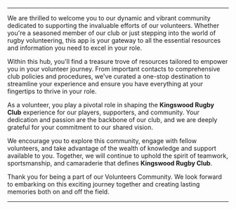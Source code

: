 ---

We are thrilled to welcome you to our dynamic and vibrant community dedicated to supporting the invaluable efforts of our volunteers. Whether you're a seasoned member of our club or just stepping into the world of rugby volunteering, this app is your gateway to all the essential resources and information you need to excel in your role.

Within this hub, you'll find a treasure trove of resources tailored to empower you in your volunteer journey. From important contacts to comprehensive club policies and procedures, we've curated a one-stop destination to streamline your experience and ensure you have everything at your fingertips to thrive in your role.

As a volunteer, you play a pivotal role in shaping the **Kingswood Rugby Club** experience for our players, supporters, and community. Your dedication and passion are the backbone of our club, and we are deeply grateful for your commitment to our shared vision.

We encourage you to explore this community, engage with fellow volunteers, and take advantage of the wealth of knowledge and support available to you. Together, we will continue to uphold the spirit of teamwork, sportsmanship, and camaraderie that defines **Kingswood Rugby Club**.

Thank you for being a part of our Volunteers Community. We look forward to embarking on this exciting journey together and creating lasting memories both on and off the field.

---